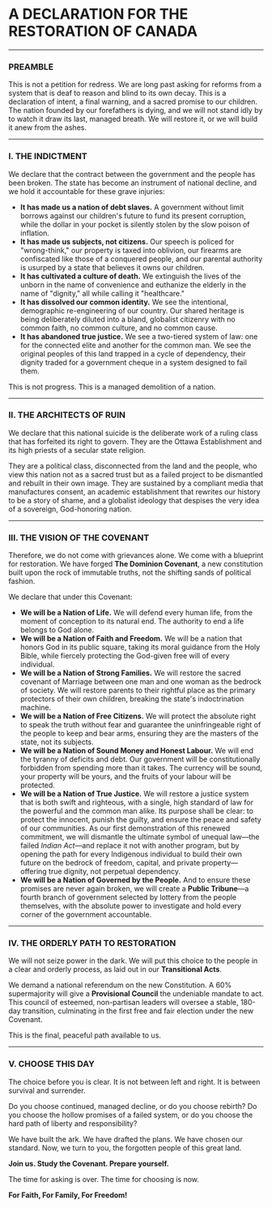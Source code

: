 # A DECLARATION FOR THE RESTORATION OF CANADA

---

### PREAMBLE

This is not a petition for redress. We are long past asking for reforms from a system that is deaf to reason and blind to its own decay. This is a declaration of intent, a final warning, and a sacred promise to our children. The nation founded by our forefathers is dying, and we will not stand idly by to watch it draw its last, managed breath. We will restore it, or we will build it anew from the ashes.

---

### I. THE INDICTMENT

We declare that the contract between the government and the people has been broken. The state has become an instrument of national decline, and we hold it accountable for these grave injuries:

*   **It has made us a nation of debt slaves.** A government without limit borrows against our children's future to fund its present corruption, while the dollar in your pocket is silently stolen by the slow poison of inflation.
*   **It has made us subjects, not citizens.** Our speech is policed for "wrong-think," our property is taxed into oblivion, our firearms are confiscated like those of a conquered people, and our parental authority is usurped by a state that believes it owns our children.
*   **It has cultivated a culture of death.** We extinguish the lives of the unborn in the name of convenience and euthanize the elderly in the name of "dignity," all while calling it "healthcare."
*   **It has dissolved our common identity.** We see the intentional, demographic re-engineering of our country. Our shared heritage is being deliberately diluted into a bland, globalist citizenry with no common faith, no common culture, and no common cause.
*   **It has abandoned true justice.** We see a two-tiered system of law: one for the connected elite and another for the common man. We see the original peoples of this land trapped in a cycle of dependency, their dignity traded for a government cheque in a system designed to fail them.

This is not progress. This is a managed demolition of a nation.

---

### II. THE ARCHITECTS OF RUIN

We declare that this national suicide is the deliberate work of a ruling class that has forfeited its right to govern. They are the Ottawa Establishment and its high priests of a secular state religion.

They are a political class, disconnected from the land and the people, who view this nation not as a sacred trust but as a failed project to be dismantled and rebuilt in their own image. They are sustained by a compliant media that manufactures consent, an academic establishment that rewrites our history to be a story of shame, and a globalist ideology that despises the very idea of a sovereign, God-honoring nation.

---

### III. THE VISION OF THE COVENANT

Therefore, we do not come with grievances alone. We come with a blueprint for restoration. We have forged **The Dominion Covenant**, a new constitution built upon the rock of immutable truths, not the shifting sands of political fashion.

We declare that under this Covenant:

*   **We will be a Nation of Life.** We will defend every human life, from the moment of conception to its natural end. The authority to end a life belongs to God alone.
*   **We will be a Nation of Faith and Freedom.** We will be a nation that honors God in its public square, taking its moral guidance from the Holy Bible, while fiercely protecting the God-given free will of every individual.
*   **We will be a Nation of Strong Families.** We will restore the sacred covenant of Marriage between one man and one woman as the bedrock of society. We will restore parents to their rightful place as the primary protectors of their own children, breaking the state's indoctrination machine.
*   **We will be a Nation of Free Citizens.** We will protect the absolute right to speak the truth without fear and guarantee the uninfringeable right of the people to keep and bear arms, ensuring they are the masters of the state, not its subjects.
*   **We will be a Nation of Sound Money and Honest Labour.** We will end the tyranny of deficits and debt. Our government will be constitutionally forbidden from spending more than it takes. The currency will be sound, your property will be yours, and the fruits of your labour will be protected.
*   **We will be a Nation of True Justice.** We will restore a justice system that is both swift and righteous, with a single, high standard of law for the powerful and the common man alike. Its purpose shall be clear: to protect the innocent, punish the guilty, and ensure the peace and safety of our communities. As our first demonstration of this renewed commitment, we will dismantle the ultimate symbol of unequal law—the failed *Indian Act*—and replace it not with another program, but by opening the path for every Indigenous individual to build their own future on the bedrock of freedom, capital, and private property—offering true dignity, not perpetual dependency.
*   **We will be a Nation of Governed by the People.** And to ensure these promises are never again broken, we will create a **Public Tribune**—a fourth branch of government selected by lottery from the people themselves, with the absolute power to investigate and hold every corner of the government accountable.

---

### IV. THE ORDERLY PATH TO RESTORATION

We will not seize power in the dark. We will put this choice to the people in a clear and orderly process, as laid out in our **Transitional Acts**.

We demand a national referendum on the new Constitution. A 60% supermajority will give a **Provisional Council** the undeniable mandate to act. This council of esteemed, non-partisan leaders will oversee a stable, 180-day transition, culminating in the first free and fair election under the new Covenant.

This is the final, peaceful path available to us.

---

### V. CHOOSE THIS DAY

The choice before you is clear. It is not between left and right. It is between survival and surrender.

Do you choose continued, managed decline, or do you choose rebirth? Do you choose the hollow promises of a failed system, or do you choose the hard path of liberty and responsibility?

We have built the ark. We have drafted the plans. We have chosen our standard. Now, we turn to you, the forgotten people of this great land.

**Join us. Study the Covenant. Prepare yourself.**

The time for asking is over. The time for choosing is now.

**For Faith, For Family, For Freedom!**